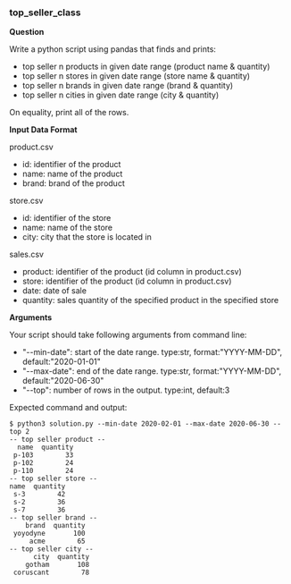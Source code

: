 ### top_seller_class

**Question**

Write a python script using pandas that finds and prints:
- top seller n products in given date range (product name & quantity)
- top seller n stores in given date range (store name & quantity)
- top seller n brands in given date range (brand & quantity)
- top seller n cities in given date range (city & quantity)

On equality, print all of the rows.

**Input Data Format**

product.csv
- id: identifier of the product
- name: name of the product
- brand: brand of the product

store.csv
- id: identifier of the store
- name: name of the store
- city: city that the store is located in

sales.csv
- product: identifier of the product (id column in product.csv)
- store: identifier of the product (id column in product.csv)
- date: date of sale
- quantity: sales quantity of the specified product in the specified store

**Arguments**

Your script should take following arguments from command line:
- "--min-date": start of the date range. type:str, format:"YYYY-MM-DD", default:"2020-01-01"
- "--max-date": end of the date range. type:str, format:"YYYY-MM-DD", default:"2020-06-30"
- "--top": number of rows in the output. type:int, default:3

Expected command and output:
```
$ python3 solution.py --min-date 2020-02-01 --max-date 2020-06-30 --top 2
-- top seller product --
  name  quantity
 p-103        33
 p-102        24
 p-110        24
-- top seller store --
name  quantity
 s-3        42
 s-2        36
 s-7        36
-- top seller brand --
    brand  quantity
 yoyodyne       100
     acme        65
-- top seller city --
      city  quantity
    gotham       108
 coruscant        78
```
